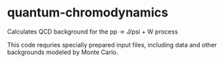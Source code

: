 # quantum-chromodynamics
Calculates QCD background for the pp -> J/psi + W process

This code requries specially prepared input files, including data and other backgrounds modeled by Monte Carlo.
